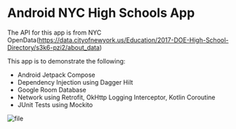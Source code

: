 # Android NYC High Schools App

The API for this app is from NYC OpenData(https://data.cityofnewyork.us/Education/2017-DOE-High-School-Directory/s3k6-pzi2/about_data)

This app is to demonstrate the following:

* Android Jetpack Compose
* Dependency Injection using Dagger Hilt
* Google Room Database
* Network using Retrofit, OkHttp Logging Interceptor, Kotlin Coroutine
* JUnit Tests using Mockito
  
![file](https://github.com/arirang372/NycHighSchoolApp/assets/30167760/298cae52-d557-4bf3-9b6e-e58fd655a501)
